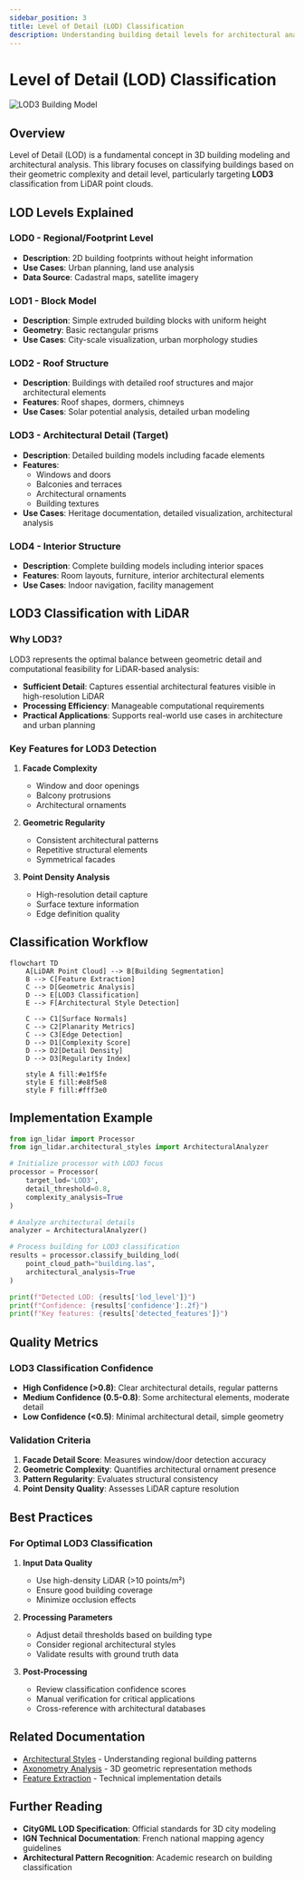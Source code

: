 ```yaml
---
sidebar_position: 3
title: Level of Detail (LOD) Classification
description: Understanding building detail levels for architectural analysis
---
```


# Level of Detail (LOD) Classification

![LOD3 Building Model](/img/lod3.png)

## Overview

Level of Detail (LOD) is a fundamental concept in 3D building modeling and architectural analysis. This library focuses on classifying buildings based on their geometric complexity and detail level, particularly targeting **LOD3** classification from LiDAR point clouds.

## LOD Levels Explained

### LOD0 - Regional/Footprint Level

- **Description**: 2D building footprints without height information
- **Use Cases**: Urban planning, land use analysis
- **Data Source**: Cadastral maps, satellite imagery

### LOD1 - Block Model

- **Description**: Simple extruded building blocks with uniform height
- **Geometry**: Basic rectangular prisms
- **Use Cases**: City-scale visualization, urban morphology studies

### LOD2 - Roof Structure

- **Description**: Buildings with detailed roof structures and major architectural elements
- **Features**: Roof shapes, dormers, chimneys
- **Use Cases**: Solar potential analysis, detailed urban modeling

### LOD3 - Architectural Detail (Target)

- **Description**: Detailed building models including facade elements
- **Features**:
  - Windows and doors
  - Balconies and terraces
  - Architectural ornaments
  - Building textures
- **Use Cases**: Heritage documentation, detailed visualization, architectural analysis

### LOD4 - Interior Structure

- **Description**: Complete building models including interior spaces
- **Features**: Room layouts, furniture, interior architectural elements
- **Use Cases**: Indoor navigation, facility management

## LOD3 Classification with LiDAR

### Why LOD3?

LOD3 represents the optimal balance between geometric detail and computational feasibility for LiDAR-based analysis:

- **Sufficient Detail**: Captures essential architectural features visible in high-resolution LiDAR
- **Processing Efficiency**: Manageable computational requirements
- **Practical Applications**: Supports real-world use cases in architecture and urban planning

### Key Features for LOD3 Detection

1. **Facade Complexity**

   - Window and door openings
   - Balcony protrusions
   - Architectural ornaments

2. **Geometric Regularity**

   - Consistent architectural patterns
   - Repetitive structural elements
   - Symmetrical facades

3. **Point Density Analysis**
   - High-resolution detail capture
   - Surface texture information
   - Edge definition quality

## Classification Workflow

```mermaid
flowchart TD
    A[LiDAR Point Cloud] --> B[Building Segmentation]
    B --> C[Feature Extraction]
    C --> D[Geometric Analysis]
    D --> E[LOD3 Classification]
    E --> F[Architectural Style Detection]

    C --> C1[Surface Normals]
    C --> C2[Planarity Metrics]
    C --> C3[Edge Detection]
    D --> D1[Complexity Score]
    D --> D2[Detail Density]
    D --> D3[Regularity Index]

    style A fill:#e1f5fe
    style E fill:#e8f5e8
    style F fill:#fff3e0
```

## Implementation Example

```python
from ign_lidar import Processor
from ign_lidar.architectural_styles import ArchitecturalAnalyzer

# Initialize processor with LOD3 focus
processor = Processor(
    target_lod='LOD3',
    detail_threshold=0.8,
    complexity_analysis=True
)

# Analyze architectural details
analyzer = ArchitecturalAnalyzer()

# Process building for LOD3 classification
results = processor.classify_building_lod(
    point_cloud_path="building.las",
    architectural_analysis=True
)

print(f"Detected LOD: {results['lod_level']}")
print(f"Confidence: {results['confidence']:.2f}")
print(f"Key features: {results['detected_features']}")
```

## Quality Metrics

### LOD3 Classification Confidence

- **High Confidence (>0.8)**: Clear architectural details, regular patterns
- **Medium Confidence (0.5-0.8)**: Some architectural elements, moderate detail
- **Low Confidence (&lt;0.5)**: Minimal architectural detail, simple geometry

### Validation Criteria

1. **Facade Detail Score**: Measures window/door detection accuracy
2. **Geometric Complexity**: Quantifies architectural ornament presence
3. **Pattern Regularity**: Evaluates structural consistency
4. **Point Density Quality**: Assesses LiDAR capture resolution

## Best Practices

### For Optimal LOD3 Classification

1. **Input Data Quality**

   - Use high-density LiDAR (>10 points/m²)
   - Ensure good building coverage
   - Minimize occlusion effects

2. **Processing Parameters**

   - Adjust detail thresholds based on building type
   - Consider regional architectural styles
   - Validate results with ground truth data

3. **Post-Processing**
   - Review classification confidence scores
   - Manual verification for critical applications
   - Cross-reference with architectural databases

## Related Documentation

- [Architectural Styles](./architectural-styles.md) - Understanding regional building patterns
- [Axonometry Analysis](./axonometry.md) - 3D geometric representation methods
- [Feature Extraction](../api/features.md) - Technical implementation details

## Further Reading

- **CityGML LOD Specification**: Official standards for 3D city modeling
- **IGN Technical Documentation**: French national mapping agency guidelines
- **Architectural Pattern Recognition**: Academic research on building classification
